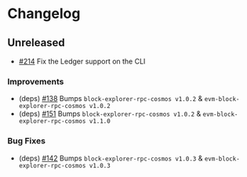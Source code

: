 <!--
Guiding Principles:

Changelogs are for humans, not machines.
There should be an entry for every single version.
The same types of changes should be grouped.
Versions and sections should be linkable.
The latest version comes first.
The release date of each version is displayed.
Mention whether you follow Semantic Versioning.

Usage:

Change log entries are to be added to the Unreleased section under the
appropriate stanza (see below). Each entry should ideally include a tag and
the GitHub issue reference in the following format:
* **app:** fixed bech32 on account keeper to not be hardcoded  ([#165](https://github.com/dymensionxyz/rollapp-evm/issues/165)) ([750d1e7](https://github.com/dymensionxyz/rollapp-evm/commit/750d1e70ad052daf7b2942bcecaf0dddfbc17d90))
* **deps:** bumps `block-explorer-rpc-cosmos v1.0.3` & `evm-block-explorer-rpc-cosmos` v1.0.3 ([#142](https://github.com/dymensionxyz/rollapp-evm/issues/142)) ([ea5e5fd](https://github.com/dymensionxyz/rollapp-evm/commit/ea5e5fdc854d5a4fa4079c4d79b79732e78cf9d8))
* **init scripts:** update account-prefix in ibc script ([#190](https://github.com/dymensionxyz/rollapp-evm/issues/190)) ([25be6c3](https://github.com/dymensionxyz/rollapp-evm/commit/25be6c3dda7885870d514438548e10daad45f4d7))
* **local script:** updated default genesis created on extended guide with EIP 3855 ([#183](https://github.com/dymensionxyz/rollapp-evm/issues/183)) ([d201be4](https://github.com/dymensionxyz/rollapp-evm/commit/d201be4ee6757c912ecae568207c1ea358387cae))
* make sure that accounts are not double funded during eibc channel creation ([6e5b6f1](https://github.com/dymensionxyz/rollapp-evm/commit/6e5b6f1ac826ccf926815e7d0d73fe004b5f5842))
* multiple fixes to advance readme features ([#141](https://github.com/dymensionxyz/rollapp-evm/issues/141)) ([469d39f](https://github.com/dymensionxyz/rollapp-evm/commit/469d39fc79591cdae4455839db1546cc5bd9c053))
* **readme:** broken links have been renewed. ([#78](https://github.com/dymensionxyz/rollapp-evm/issues/78)) ([c7df6f2](https://github.com/dymensionxyz/rollapp-evm/commit/c7df6f29c8b9981d7a998be4091d2e96c19647a3))
* **scripts:** add an option to skip evm base fees ([#162](https://github.com/dymensionxyz/rollapp-evm/issues/162)) ([ea51eee](https://github.com/dymensionxyz/rollapp-evm/commit/ea51eee8d66dbba587d6ec00395418a1f08b99a8))
* **scripts:** fix hubgenesis tokens in update genesis ([#172](https://github.com/dymensionxyz/rollapp-evm/issues/172)) ([8d37db8](https://github.com/dymensionxyz/rollapp-evm/commit/8d37db874902eb483293894333416d54bd051e72))
* **scripts:** remove redundant line in setup ibc script ([#161](https://github.com/dymensionxyz/rollapp-evm/issues/161)) ([57d4f17](https://github.com/dymensionxyz/rollapp-evm/commit/57d4f170779dbaeac0e877d1005709d48a4df2f0))
* **test scripts:** make alice and bob keys in .rollap dir ([#147](https://github.com/dymensionxyz/rollapp-evm/issues/147)) ([b6ee646](https://github.com/dymensionxyz/rollapp-evm/commit/b6ee64640af1b528728414bded6a70216a4b5fdf))
* updated block size and evm `no_base_fee` ([#160](https://github.com/dymensionxyz/rollapp-evm/issues/160)) ([876ccad](https://github.com/dymensionxyz/rollapp-evm/commit/876ccad96765d0d3bd279903c552ab483ecf6b9a))

* (<tag>) \#<issue-number> message

Tag must include `sql` if having any changes relate to schema

The issue numbers will later be link-ified during the release process,
so you do not have to worry about including a link manually, but you can if you wish.

Types of changes (Stanzas):

"Features" for new features.
"Improvements" for changes in existing functionality.
"Deprecated" for soon-to-be removed features.
"Bug Fixes" for any bug fixes.
"Client Breaking" for breaking CLI commands and REST routes used by end-users.
"API Breaking" for breaking exported APIs used by developers building on SDK.
"State Machine Breaking" for any changes that result in a different AppState
given same genesisState and txList.

If any PR belong to multiple types of change, reference it into all types with only ticket id, no need description (convention)

Ref: https://keepachangelog.com/en/1.0.0/
-->

<!--
Templates for Unreleased:

## Unreleased

### Features

### Improvements

### Bug Fixes

### Client Breaking

### API Breaking

### State Machine Breaking

-->

# Changelog

## Unreleased

- [#214](https://github.com/dymensionxyz/rollapp-evm/pull/214) Fix the Ledger support on the CLI

### Improvements

- (deps) [#138](https://github.com/dymensionxyz/rollapp-evm/issues/138) Bumps `block-explorer-rpc-cosmos v1.0.2` & `evm-block-explorer-rpc-cosmos v1.0.2`
- (deps) [#151](https://github.com/dymensionxyz/rollapp-evm/issues/151) Bumps `block-explorer-rpc-cosmos v1.0.2` & `evm-block-explorer-rpc-cosmos v1.1.0`

### Bug Fixes

- (deps) [#142](https://github.com/dymensionxyz/rollapp-evm/issues/142) Bumps `block-explorer-rpc-cosmos v1.0.3` & `evm-block-explorer-rpc-cosmos v1.0.3`
